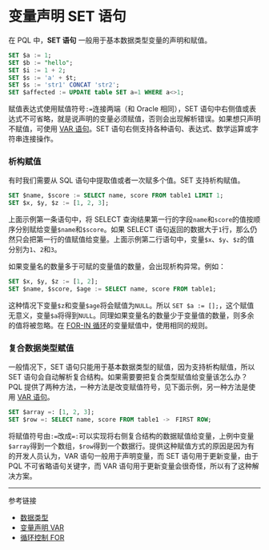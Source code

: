 # 变量声明 SET 语句

在 PQL 中，**SET 语句** 一般用于基本数据类型变量的声明和赋值。

```sql
SET $a := 1;
SET $b := "hello";
SET $i := 1 + 2;
SET $s := 'a' + $t;
SET $s := 'str1' CONCAT 'str2';
SET $affected := UPDATE table SET a=1 WHERE a<>1;
```

赋值表达式使用赋值符号`:=`连接两端（和 Oracle 相同），SET 语句中右侧值或表达式不可省略，就是说声明的变量必须赋值，否则会出现解析错误。如果想只声明不赋值，可使用 [VAR 语句](/pql/var.md)。SET 语句右侧支持各种语句、表达式、数学运算或字符串连接操作。

### 析构赋值

有时我们需要从 SQL 语句中提取值或者一次赋多个值。SET 支持析构赋值。

```sql
SET $name, $score := SELECT name, score FROM table1 LIMIT 1;
SET $x, $y, $z := [1, 2, 3];
```

上面示例第一条语句中，将 SELECT 查询结果第一行的字段`name`和`score`的值按顺序分别赋给变量`$name`和`$score`。如果 SELECT 语句返回的数据大于`1`行，那么仍然只会把第一行的值赋值给变量。上面示例第二行语句中，变量`$x`、`$y`、`$z`的值分别为`1`、`2`和`3`。  

如果变量名的数量多于可赋的变量值的数量，会出现析构异常。例如：

```sql
SET $x, $y, $z := [1, 2];
SET $name, $score, $age := SELECT name, score FROM table1;
```

这种情况下变量`$z`和变量`$age`将会赋值为`NULL`。所以 `SET $a := [];`，这个赋值无意义，变量`$a`将得到`NULL`。同理如果变量名的数量少于变量值的数量，则多余的值将被忽略。在 [FOR-IN 循环](/pql/for.md)的变量赋值中，使用相同的规则。

### 复合数据类型赋值

一般情况下，SET 语句只能用于基本数据类型的赋值，因为支持析构赋值，所以 SET 语句会自动解析复合结构。如果需要要把复合类型赋值给变量该怎么办？PQL 提供了两种方法，一种方法是改变赋值符号，见下面示例，另一种方法是使用 [VAR 语句](/pql/var.md)。

```sql
SET $array =: [1, 2, 3];
SET $row =: SELECT name, score FROM table1 ->　FIRST ROW;
```

将赋值符号由`:=`改成`=:`可以实现将右侧复合结构的数据赋值给变量，上例中变量`$array`得到一个数组，`$row`得到一个数据行。提供这种赋值方式的原因是因为有的开发人员认为，VAR 语句一般用于声明变量，而 SET 语句用于更新变量，由于 PQL 不可省略语句关键字，而 VAR 语句用于更新变量会很奇怪，所以有了这种解决方案。

---
参考链接

* [数据类型](/pql/datatype.md)
* [变量声明 VAR](/pql/var.md)
* [循环控制 FOR](/pql/for.md)